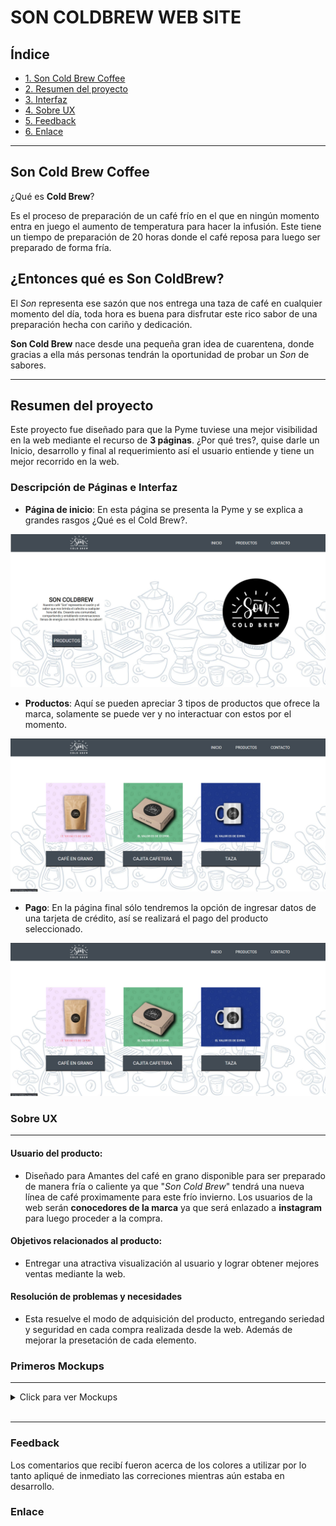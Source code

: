 # SON COLDBREW WEB SITE

## Índice

* [1. Son Cold Brew Coffee](#1-son-cold-brew-coffee)
* [2. Resumen del proyecto](#2-resumen-del-proyecto)
* [3. Interfaz](#3-interfaz)
* [4. Sobre UX](#4-sobre-UX)
* [5. Feedback](#5-Feedback)
* [6. Enlace](#Enlace)


****
## Son Cold Brew Coffee


¿Qué es **Cold Brew**?

 Es el proceso de preparación de un café frío en el que en ningún momento entra en juego el aumento de temperatura para hacer la infusión. Este tiene un tiempo de preparación de 20 horas donde el café reposa para luego ser preparado de forma fría.

##   ¿Entonces qué es **Son ColdBrew**?

El *Son*  representa ese sazón que nos entrega una taza de café en cualquier momento del día, toda hora es buena para disfrutar este rico sabor de una preparación hecha con cariño y dedicación.

**Son Cold Brew** nace desde una pequeña gran idea de cuarentena, donde gracias a ella más personas tendrán la oportunidad de probar un *Son* de sabores.

***

##   Resumen del proyecto

Este proyecto fue diseñado para que la Pyme tuviese una mejor visibilidad en la web mediante el recurso de **3 páginas**. ¿Por qué tres?, quise darle un Inicio, desarrollo y final al requerimiento así el usuario entiende y tiene un mejor recorrido en la web.

### Descripción de Páginas e Interfaz

- **Página de inicio**: En esta página se presenta la Pyme y se explica a grandes rasgos ¿Qué es el Cold Brew?.


![Diseño de Página de Incio](/img/pag1.jpg)


- **Productos**: Aquí se pueden apreciar 3 tipos de productos que ofrece la marca, solamente se puede ver y no interactuar con estos por el momento.


![Diseño de página Productos](/img/pag2.jpg)

- **Pago**:  En la página final sólo tendremos la opción de ingresar datos de una tarjeta de crédito, así se realizará el pago del producto seleccionado. 


![Diseño de página Productos](/img/pag2.jpg)



### Sobre UX
***

#### Usuario del producto: 

- Diseñado para Amantes del café en grano disponible para ser preparado de manera fría o caliente ya que "*Son Cold Brew*" tendrá una nueva línea de café proximamente para este frío invierno. Los usuarios de la web serán **conocedores de la marca** ya que será enlazado a **instagram** para luego proceder a la compra. 

#### Objetivos relacionados al producto: 

- Entregar una atractiva visualización al usuario y lograr obtener mejores ventas mediante la web.

#### Resolución de problemas y necesidades 

- Esta resuelve el modo de adquisición del producto, entregando seriedad y seguridad en cada compra realizada desde la web. Además de mejorar la presetación de cada elemento.

### Primeros Mockups
*** 
<details>
<summary> Click para ver Mockups </summary>

> ![página 1](/img/prototipo1.jpg)
 - *Descarté hacer un footer por el tiempo requerido.*  

 ***          

> ![página 2-3](/img/prototipo2.jpg)
- *Decidí utilizar la primera opción de visualización de productos.* 

</details>
<br>

***

### Feedback 

Los comentarios que recibí fueron acerca de los colores a utilizar por lo tanto apliqué de inmediato las correciones mientras aún estaba en desarrollo. 


### Enlace






